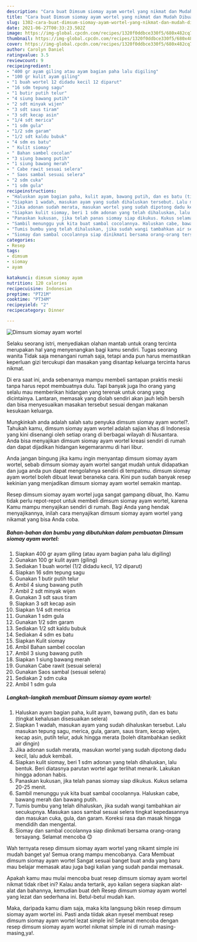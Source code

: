 ```yaml
---
description: "Cara buat Dimsum siomay ayam wortel yang nikmat dan Mudah Dibuat"
title: "Cara buat Dimsum siomay ayam wortel yang nikmat dan Mudah Dibuat"
slug: 1302-cara-buat-dimsum-siomay-ayam-wortel-yang-nikmat-dan-mudah-dibuat
date: 2021-06-27T00:33:23.502Z
image: https://img-global.cpcdn.com/recipes/1320f0ddbce330f5/680x482cq70/dimsum-siomay-ayam-wortel-foto-resep-utama.jpg
thumbnail: https://img-global.cpcdn.com/recipes/1320f0ddbce330f5/680x482cq70/dimsum-siomay-ayam-wortel-foto-resep-utama.jpg
cover: https://img-global.cpcdn.com/recipes/1320f0ddbce330f5/680x482cq70/dimsum-siomay-ayam-wortel-foto-resep-utama.jpg
author: Carolyn Daniel
ratingvalue: 3.5
reviewcount: 9
recipeingredient:
- "400 gr ayam giling atau ayam bagian paha lalu digiling"
- "100 gr kulit ayam giling"
- "1 buah wortel 12 didadu kecil 12 diparut"
- "16 sdm tepung sagu"
- "1 butir putih telur"
- "4 siung bawang putih"
- "2 sdt minyak wijen"
- "3 sdt saus tiram"
- "3 sdt kecap asin"
- "1/4 sdt merica"
- "1 sdm gula"
- "1/2 sdm garam"
- "1/2 sdt kaldu bubuk"
- "4 sdm es batu"
- " Kulit siomay"
- " Bahan sambel cocolan"
- "3 siung bawang putih"
- "1 siung bawang merah"
- " Cabe rawit sesuai selera"
- " Saos sambal sesuai selera"
- "2 sdm cuka"
- "1 sdm gula"
recipeinstructions:
- "Haluskan ayam bagian paha, kulit ayam, bawang putih, dan es batu (tingkat kehalusan disesuaikan selera)"
- "Siapkan 1 wadah, masukan ayam yang sudah dihaluskan tersebut. Lalu masukan tepung sagu, merica, gula, garam, saus tiram, kecap wijen, kecap asin, putih telur, aduk hingga merata (boleh ditambahkan sedikit air dingin)"
- "Jika adonan sudah merata, masukan wortel yang sudah dipotong dadu kecil, lalu aduk kembali."
- "Siapkan kulit siomay, beri 1 sdm adonan yang telah dihaluskan, lalu bentuk. Beri diatasnya parutan wortel agar terlihat menarik. Lakukan hingga adonan habis."
- "Panaskan kukusan, jika telah panas siomay siap dikukus. Kukus selama 20-25 menit."
- "Sambil menunggu yuk kita buat sambal cocolannya. Haluskan cabe, bawang merah dan bawang putih."
- "Tumis bumbu yang telah dihaluskan, jika sudah wangi tambahkan air secukupnya. Masukan saos sambal sesuai selera tingkat kepedasannya dan masukan cuka, gula, dan garam. Koreksi rasa dan masak hingga mendidih dan mengental."
- "Siomay dan sambal cocolannya siap dinikmati bersama orang-orang tersayang. Selamat mencoba 😊"
categories:
- Resep
tags:
- dimsum
- siomay
- ayam

katakunci: dimsum siomay ayam 
nutrition: 120 calories
recipecuisine: Indonesian
preptime: "PT21M"
cooktime: "PT34M"
recipeyield: "2"
recipecategory: Dinner

---
```



![Dimsum siomay ayam wortel](https://img-global.cpcdn.com/recipes/1320f0ddbce330f5/680x482cq70/dimsum-siomay-ayam-wortel-foto-resep-utama.jpg)

Selaku seorang istri, menyediakan olahan mantab untuk orang tercinta merupakan hal yang menyenangkan bagi kamu sendiri. Tugas seorang  wanita Tidak saja menangani rumah saja, tetapi anda pun harus memastikan keperluan gizi tercukupi dan masakan yang disantap keluarga tercinta harus nikmat.

Di era  saat ini, anda sebenarnya mampu membeli santapan praktis meski tanpa harus repot membuatnya dulu. Tapi banyak juga lho orang yang selalu mau memberikan hidangan yang terenak untuk orang yang dicintainya. Lantaran, memasak yang diolah sendiri akan jauh lebih bersih dan bisa menyesuaikan masakan tersebut sesuai dengan makanan kesukaan keluarga. 



Mungkinkah anda adalah salah satu penyuka dimsum siomay ayam wortel?. Tahukah kamu, dimsum siomay ayam wortel adalah sajian khas di Indonesia yang kini disenangi oleh setiap orang di berbagai wilayah di Nusantara. Anda bisa menyajikan dimsum siomay ayam wortel kreasi sendiri di rumah dan dapat dijadikan hidangan kegemaranmu di hari libur.

Anda jangan bingung jika kamu ingin menyantap dimsum siomay ayam wortel, sebab dimsum siomay ayam wortel sangat mudah untuk didapatkan dan juga anda pun dapat mengolahnya sendiri di tempatmu. dimsum siomay ayam wortel boleh dibuat lewat beraneka cara. Kini pun sudah banyak resep kekinian yang menjadikan dimsum siomay ayam wortel semakin mantap.

Resep dimsum siomay ayam wortel juga sangat gampang dibuat, lho. Kamu tidak perlu repot-repot untuk membeli dimsum siomay ayam wortel, karena Kamu mampu menyajikan sendiri di rumah. Bagi Anda yang hendak menyajikannya, inilah cara menyajikan dimsum siomay ayam wortel yang nikamat yang bisa Anda coba.

<!--inarticleads1-->

##### Bahan-bahan dan bumbu yang dibutuhkan dalam pembuatan Dimsum siomay ayam wortel:

1. Siapkan 400 gr ayam giling (atau ayam bagian paha lalu digiling)
1. Gunakan 100 gr kulit ayam (giling)
1. Sediakan 1 buah wortel (1/2 didadu kecil, 1/2 diparut)
1. Siapkan 16 sdm tepung sagu
1. Gunakan 1 butir putih telur
1. Ambil 4 siung bawang putih
1. Ambil 2 sdt minyak wijen
1. Gunakan 3 sdt saus tiram
1. Siapkan 3 sdt kecap asin
1. Siapkan 1/4 sdt merica
1. Gunakan 1 sdm gula
1. Gunakan 1/2 sdm garam
1. Sediakan 1/2 sdt kaldu bubuk
1. Sediakan 4 sdm es batu
1. Siapkan  Kulit siomay
1. Ambil  Bahan sambel cocolan
1. Ambil 3 siung bawang putih
1. Siapkan 1 siung bawang merah
1. Gunakan  Cabe rawit (sesuai selera)
1. Gunakan  Saos sambal (sesuai selera)
1. Sediakan 2 sdm cuka
1. Ambil 1 sdm gula




<!--inarticleads2-->

##### Langkah-langkah membuat Dimsum siomay ayam wortel:

1. Haluskan ayam bagian paha, kulit ayam, bawang putih, dan es batu (tingkat kehalusan disesuaikan selera)
1. Siapkan 1 wadah, masukan ayam yang sudah dihaluskan tersebut. Lalu masukan tepung sagu, merica, gula, garam, saus tiram, kecap wijen, kecap asin, putih telur, aduk hingga merata (boleh ditambahkan sedikit air dingin)
1. Jika adonan sudah merata, masukan wortel yang sudah dipotong dadu kecil, lalu aduk kembali.
1. Siapkan kulit siomay, beri 1 sdm adonan yang telah dihaluskan, lalu bentuk. Beri diatasnya parutan wortel agar terlihat menarik. Lakukan hingga adonan habis.
1. Panaskan kukusan, jika telah panas siomay siap dikukus. Kukus selama 20-25 menit.
1. Sambil menunggu yuk kita buat sambal cocolannya. Haluskan cabe, bawang merah dan bawang putih.
1. Tumis bumbu yang telah dihaluskan, jika sudah wangi tambahkan air secukupnya. Masukan saos sambal sesuai selera tingkat kepedasannya dan masukan cuka, gula, dan garam. Koreksi rasa dan masak hingga mendidih dan mengental.
1. Siomay dan sambal cocolannya siap dinikmati bersama orang-orang tersayang. Selamat mencoba 😊




Wah ternyata resep dimsum siomay ayam wortel yang nikamt simple ini mudah banget ya! Semua orang mampu mencobanya. Cara Membuat dimsum siomay ayam wortel Sangat sesuai banget buat anda yang baru mau belajar memasak atau juga bagi kalian yang sudah pandai memasak.

Apakah kamu mau mulai mencoba buat resep dimsum siomay ayam wortel nikmat tidak ribet ini? Kalau anda tertarik, ayo kalian segera siapkan alat-alat dan bahannya, kemudian buat deh Resep dimsum siomay ayam wortel yang lezat dan sederhana ini. Betul-betul mudah kan. 

Maka, daripada kamu diam saja, maka kita langsung bikin resep dimsum siomay ayam wortel ini. Pasti anda tiidak akan nyesel membuat resep dimsum siomay ayam wortel lezat simple ini! Selamat mencoba dengan resep dimsum siomay ayam wortel nikmat simple ini di rumah masing-masing,ya!.

